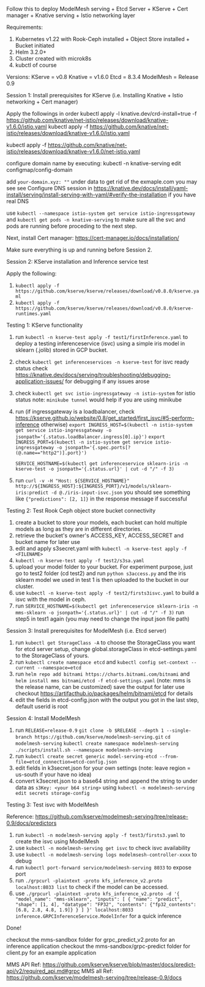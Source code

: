 Follow this to deploy ModelMesh serving + Etcd Server + KServe + Cert manager + Knative serving + Istio networking layer

Requirements:

1. Kubernetes v1.22 with Rook-Ceph installed + Object Store installed + Bucket initiated
2. Helm 3.2.0+
3. Cluster created with microk8s
4. kubctl of course

Versions:
KServe = v0.8
Knative = v1.6.0
Etcd = 8.3.4
ModelMesh = Release 0.9

Session 1: Install prerequisites for KServe (i.e. Installing Knative + Istio networking + Cert manager)

Apply the followings in order
kubectl apply -l knative.dev/crd-install=true -f https://github.com/knative/net-istio/releases/download/knative-v1.6.0/istio.yaml
kubectl apply -f https://github.com/knative/net-istio/releases/download/knative-v1.6.0/istio.yaml

kubectl apply -f https://github.com/knative/net-istio/releases/download/knative-v1.6.0/net-istio.yaml

configure domain name by executing:
kubectl -n knative-serving edit configmap/config-domain

add `your-domain.xyz: ""` under data to get rid of the exmaple.com you may see
see Configure DNS session in https://knative.dev/docs/install/yaml-install/serving/install-serving-with-yaml/#verify-the-installation if you have real DNS

use `kubectl --namespace istio-system get service istio-ingressgateway` and `kubectl get pods -n knative-serving` to make sure all the svc and pods are running before proceding to the next step.

Next, install Cert manager: https://cert-manager.io/docs/installation/

Make sure everything is up and running before Session 2.

Session 2: KServe installation and Inference service test

Apply the following:

1. `kubectl apply -f https://github.com/kserve/kserve/releases/download/v0.8.0/kserve.yaml`
2. `kubectl apply -f https://github.com/kserve/kserve/releases/download/v0.8.0/kserve-runtimes.yaml`

Testing 1: KServe functionality

1. run `kubectl -n kserve-test apply -f test1/firstInference.yaml` to deploy a testing inferenceservice (isvc) using a simple iris model in sklearn (.jolib) stored in GCP bucket.
2. check `kubectl get inferenceservices -n kserve-test` for isvc ready status
   check https://knative.dev/docs/serving/troubleshooting/debugging-application-issues/ for debugging if any issues arose
3. check `kubectl get svc istio-ingressgateway -n istio-system` for istio status
   note: `minikube tunnel` would help if you are using minikube
4. run (if ingressgateway is a loadbalancer, check https://kserve.github.io/website/0.8/get_started/first_isvc/#5-perform-inference otherwise)
   `export INGRESS_HOST=$(kubectl -n istio-system get service istio-ingressgateway -o jsonpath='{.status.loadBalancer.ingress[0].ip}')`
   `export INGRESS_PORT=$(kubectl -n istio-system get service istio-ingressgateway -o jsonpath='{.spec.ports[?(@.name=="http2")].port}')`

   `SERVICE_HOSTNAME=$(kubectl get inferenceservice sklearn-iris -n kserve-test -o jsonpath='{.status.url}' | cut -d "/" -f 3)`

5. run `curl -v -H "Host: ${SERVICE_HOSTNAME}" http://${INGRESS_HOST}:${INGRESS_PORT}/v1/models/sklearn-iris:predict -d @./iris-input-isvc.json`
   you should see something like `{"predictions": [2, 1]}` in the response message if successful

Testing 2: Test Rook Ceph object store bucket connectivity

1. create a bucket to store your models, each bucket can hold multiple models as long as they are in different directories.
2. retrieve the bucket's owner's ACCESS_KEY, ACCESS_SECRET and bucket name for later use
3. edit and apply s3secret.yaml with `kubectl -n kserve-test apply -f <FILENAME>`
4. `kubectl -n kserve-test apply -f test2/s3sa.yaml`
5. upload your model folder to your bucket. For experiment purpose, just go to test2 folder (cd test2) and run `python s3access.py` and the iris sklearn model we used in test 1 is then uploaded to the bucket in our cluster.
6. use `kubectl -n kserve-test apply -f test2/firsts3isvc.yaml` to build a isvc with the model in ceph.
7. run `SERVICE_HOSTNAME=$(kubectl get inferenceservice sklearn-iris -n mms-sklearn -o jsonpath='{.status.url}' | cut -d "/" -f 3)`
   run step5 in test1 again (you may need to change the input json file path)

Session 3: Install prerequisites for ModelMesh (i.e. Etcd server)

1. run `kubectl get StorageClass -A` to choose the StorageClass you want for etcd server setup, change global.storageClass in etcd-settings.yaml to the StorageClass of yours.
2. run `kubectl create namespace etcd` and `kubectl config set-context --current --namespace=etcd`
3. run `helm repo add bitnami https://charts.bitnami.com/bitnami` and `helm install mms bitnami/etcd -f etcd-settings.yaml` (note: mms is the release name, can be customized)
   save the output for later use
   checkout https://artifacthub.io/packages/helm/bitnami/etcd for details
4. edit the fields in etcd-config.json with the output you got in the last step, default userid is root

Session 4: Install ModelMesh

1. run
   `RELEASE=release-0.9`
   `git clone -b $RELEASE --depth 1 --single-branch https://github.com/kserve/modelmesh-serving.git`
   `cd modelmesh-serving`
   `kubectl create namespace modelmesh-serving`
   `./scripts/install.sh --namespace modelmesh-serving`
2. run `kubectl create secret generic model-serving-etcd --from-file=etcd_connection=etcd-config.json`
3. edit fields in k3secret.json for your own settings (note: leave region = us-south if your have no idea)
4. convert k3secret.json to a base64 string and append the string to under data as `s3Key: <your b64 string>` using `kubectl -n modelmesh-serving edit secrets storage-config`

Testing 3: Test isvc with ModelMesh

Reference: https://github.com/kserve/modelmesh-serving/tree/release-0.9/docs/predictors

1. run `kubectl -n modelmesh-serving apply -f test3/firsts3.yaml` to create the isvc using ModelMesh
2. use `kubectl -n modelmesh-serving get isvc` to check isvc availability
3. use `kubectl -n modelmesh-serving logs modelmsesh-controller-xxxx` to debug
4. run `kubectl port-forward service/modelmesh-serving 8033` to expose port
5. run `./grpcurl -plaintext -proto kfs_inference_v2.proto localhost:8033 list` to check if the model can be accessed.
6. use `./grpcurl -plaintext -proto kfs_inference_v2.proto -d '{ "model_name": "mms-sklearn", "inputs": [ { "name": "predict", "shape": [1, 4], "datatype": "FP32", "contents": {"fp32_contents": [6.8, 2.8, 4.8, 1.9]} } ] }' localhost:8033 inference.GRPCInferenceService.ModelInfer` for a quick inference

Done!

checkout the mms-sandbox folder for grpc_predict_v2.proto for an inference application
checkout the mms-sandbox/grpc-predict folder for client.py for an example application

MMS API Ref: https://github.com/kserve/kserve/blob/master/docs/predict-api/v2/required_api.md#grpc
MMS all Ref: https://github.com/kserve/modelmesh-serving/tree/release-0.9/docs
